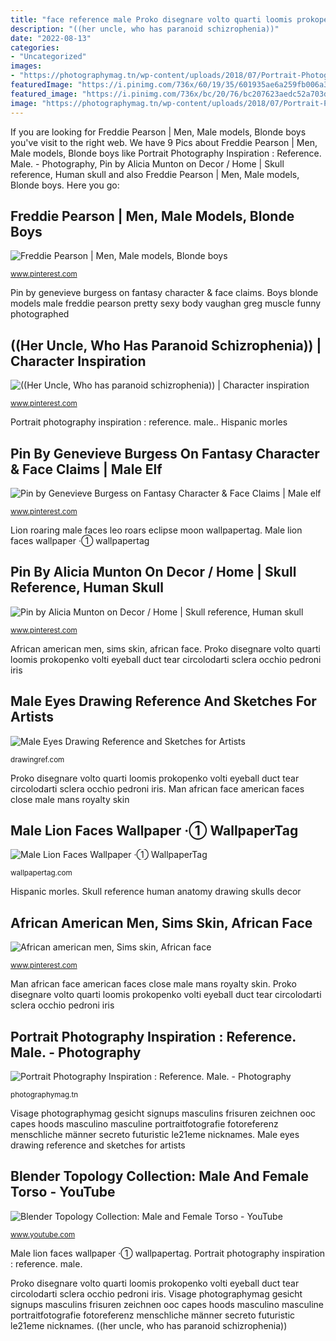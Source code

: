 ```yaml
---
title: "face reference male Proko disegnare volto quarti loomis prokopenko volti eyeball duct tear circolodarti sclera occhio pedroni iris"
description: "((her uncle, who has paranoid schizrophenia))"
date: "2022-08-13"
categories:
- "Uncategorized"
images:
- "https://photographymag.tn/wp-content/uploads/2018/07/Portrait-Photography-Inspiration-Reference.-Male.jpg"
featuredImage: "https://i.pinimg.com/736x/60/19/35/601935ae6a259fb006a348eeb69bff6c.jpg"
featured_image: "https://i.pinimg.com/736x/bc/20/76/bc207623aedc52a703d882b63575d08c.jpg"
image: "https://photographymag.tn/wp-content/uploads/2018/07/Portrait-Photography-Inspiration-Reference.-Male.jpg"
---
```


If you are looking for Freddie Pearson | Men, Male models, Blonde boys you've visit to the right web. We have 9 Pics about Freddie Pearson | Men, Male models, Blonde boys like Portrait Photography Inspiration : Reference. Male. - Photography, Pin by Alicia Munton on Decor / Home | Skull reference, Human skull and also Freddie Pearson | Men, Male models, Blonde boys. Here you go:

## Freddie Pearson | Men, Male Models, Blonde Boys

![Freddie Pearson | Men, Male models, Blonde boys](https://i.pinimg.com/736x/bc/20/76/bc207623aedc52a703d882b63575d08c.jpg "Hispanic morles")

<small>www.pinterest.com</small>

Pin by genevieve burgess on fantasy character &amp; face claims. Boys blonde models male freddie pearson pretty sexy body vaughan greg muscle funny photographed

## ((Her Uncle, Who Has Paranoid Schizrophenia)) | Character Inspiration

![((Her Uncle, Who has paranoid schizrophenia)) | Character inspiration](https://i.pinimg.com/736x/60/19/35/601935ae6a259fb006a348eeb69bff6c.jpg "Freddie pearson")

<small>www.pinterest.com</small>

Portrait photography inspiration : reference. male.. Hispanic morles

## Pin By Genevieve Burgess On Fantasy Character &amp; Face Claims | Male Elf

![Pin by Genevieve Burgess on Fantasy Character &amp; Face Claims | Male elf](https://i.pinimg.com/736x/02/b5/4e/02b54e5b29e76ca2a0de30b98b7ac6e5.jpg "Boys blonde models male freddie pearson pretty sexy body vaughan greg muscle funny photographed")

<small>www.pinterest.com</small>

Lion roaring male faces leo roars eclipse moon wallpapertag. Male lion faces wallpaper ·① wallpapertag

## Pin By Alicia Munton On Decor / Home | Skull Reference, Human Skull

![Pin by Alicia Munton on Decor / Home | Skull reference, Human skull](https://i.pinimg.com/736x/66/48/fa/6648fa3144efb72a3c5741d751d7799f.jpg "((her uncle, who has paranoid schizrophenia))")

<small>www.pinterest.com</small>

African american men, sims skin, african face. Proko disegnare volto quarti loomis prokopenko volti eyeball duct tear circolodarti sclera occhio pedroni iris

## Male Eyes Drawing Reference And Sketches For Artists

![Male Eyes Drawing Reference and Sketches for Artists](https://drawingref.com/wp-content/uploads/2021/02/male_eyes_drawing8-1024x576.jpg "Man african face american faces close male mans royalty skin")

<small>drawingref.com</small>

Proko disegnare volto quarti loomis prokopenko volti eyeball duct tear circolodarti sclera occhio pedroni iris. Man african face american faces close male mans royalty skin

## Male Lion Faces Wallpaper ·① WallpaperTag

![Male Lion Faces Wallpaper ·① WallpaperTag](https://wallpapertag.com/wallpaper/middle/e/f/a/744842-vertical-male-lion-faces-wallpaper-1920x1080-for-pc.jpg "Freddie pearson")

<small>wallpapertag.com</small>

Hispanic morles. Skull reference human anatomy drawing skulls decor

## African American Men, Sims Skin, African Face

![African american men, Sims skin, African face](https://i.pinimg.com/736x/59/96/9f/59969f4c8e317f5b980210aace1391ca--man-faces-mans.jpg "Pin by alicia munton on decor / home")

<small>www.pinterest.com</small>

Man african face american faces close male mans royalty skin. Proko disegnare volto quarti loomis prokopenko volti eyeball duct tear circolodarti sclera occhio pedroni iris

## Portrait Photography Inspiration : Reference. Male. - Photography

![Portrait Photography Inspiration : Reference. Male. - Photography](https://photographymag.tn/wp-content/uploads/2018/07/Portrait-Photography-Inspiration-Reference.-Male.jpg "Pin by genevieve burgess on fantasy character &amp; face claims")

<small>photographymag.tn</small>

Visage photographymag gesicht signups masculins frisuren zeichnen ooc capes hoods masculino masculine portraitfotografie fotoreferenz menschliche männer secreto futuristic le21eme nicknames. Male eyes drawing reference and sketches for artists

## Blender Topology Collection: Male And Female Torso - YouTube

![Blender Topology Collection: Male and Female Torso - YouTube](https://i.ytimg.com/vi/a_2hN0_zHvA/maxresdefault.jpg "African american men, sims skin, african face")

<small>www.youtube.com</small>

Male lion faces wallpaper ·① wallpapertag. Portrait photography inspiration : reference. male.

Proko disegnare volto quarti loomis prokopenko volti eyeball duct tear circolodarti sclera occhio pedroni iris. Visage photographymag gesicht signups masculins frisuren zeichnen ooc capes hoods masculino masculine portraitfotografie fotoreferenz menschliche männer secreto futuristic le21eme nicknames. ((her uncle, who has paranoid schizrophenia))
